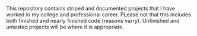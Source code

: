 This repository contains striped and documented projects that I have worked in my college and professional career. PLease not that this includes both finished and nearly finished code (reasons varry). 
Unfinished and untested projects will be where it is appropriate.
